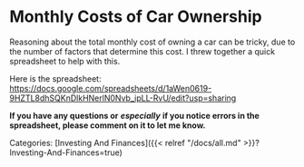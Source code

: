 # Monthly Costs of Car Ownership

Reasoning about the total monthly cost of owning a car can be tricky, due to
the number of factors that determine this cost. I threw together a quick
spreadsheet to help with this.

Here is the spreadsheet:
https://docs.google.com/spreadsheets/d/1aWen0619-9HZTL8dhSQKnDlkHNerlN0Nvb_ipLL-RvU/edit?usp=sharing

**If you have any questions or** ***especially*** **if you notice errors in the
spreadsheet, please comment on it to let me know.**

Categories: [Investing And Finances]({{< relref "/docs/all.md" >}}?Investing-And-Finances=true)